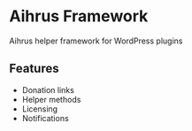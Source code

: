 # Aihrus Framework

Aihrus helper framework for WordPress plugins

## Features

* Donation links
* Helper methods
* Licensing
* Notifications
